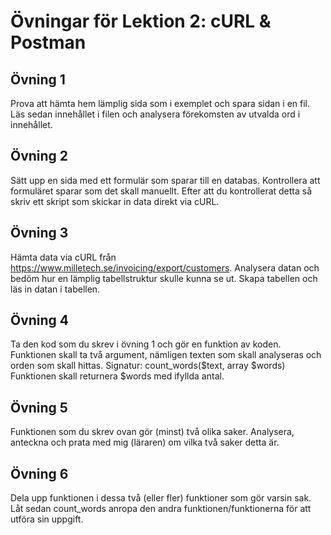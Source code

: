 # Övningar för Lektion 2: cURL & Postman
## Övning 1
Prova att hämta hem lämplig sida som i exemplet och spara sidan i en fil. Läs sedan innehållet i filen och analysera förekomsten av utvalda ord i innehållet.
## Övning 2
Sätt upp en sida med ett formulär som sparar till en databas. Kontrollera att formuläret sparar som det skall manuellt. Efter att du kontrollerat detta så skriv ett skript som skickar in data direkt via cURL.
## Övning 3
Hämta data via cURL från https://www.milletech.se/invoicing/export/customers. Analysera datan och bedöm hur en lämplig tabellstruktur skulle kunna se ut. Skapa tabellen och läs in datan i tabellen.

## Övning 4

Ta den kod som du skrev i övning 1 och gör en funktion av koden. Funktionen skall ta två argument, nämligen texten som skall analyseras och orden som skall hittas. Signatur: count_words($text, array $words) Funktionen skall returnera $words med ifyllda antal.

## Övning 5

Funktionen som du skrev ovan gör (minst) två olika saker. Analysera, anteckna och prata med mig (läraren) om vilka två saker detta är.

## Övning 6

Dela upp funktionen i dessa två (eller fler) funktioner som gör varsin sak. Låt sedan count_words anropa den andra funktionen/funktionerna för att utföra sin uppgift.